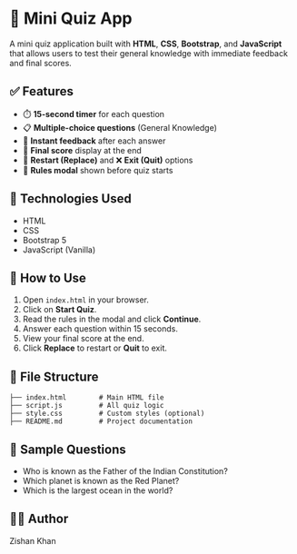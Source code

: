 # 🧠 Mini Quiz App

A mini quiz application built with **HTML**, **CSS**, **Bootstrap**, and **JavaScript** that allows users to test their general knowledge with immediate feedback and final scores.

## ✅ Features

- ⏱️ **15-second timer** for each question
- 📋 **Multiple-choice questions** (General Knowledge)
- 📢 **Instant feedback** after each answer
- 🏁 **Final score** display at the end
- 🔄 **Restart (Replace)** and ❌ **Exit (Quit)** options
- 📜 **Rules modal** shown before quiz starts

## 🚀 Technologies Used

- HTML
- CSS
- Bootstrap 5
- JavaScript (Vanilla)

## 🧪 How to Use

1. Open `index.html` in your browser.
2. Click on **Start Quiz**.
3. Read the rules in the modal and click **Continue**.
4. Answer each question within 15 seconds.
5. View your final score at the end.
6. Click **Replace** to restart or **Quit** to exit.

## 📁 File Structure

```
├── index.html        # Main HTML file
├── script.js         # All quiz logic
├── style.css         # Custom styles (optional)
├── README.md         # Project documentation
```

## 🧠 Sample Questions

- Who is known as the Father of the Indian Constitution?
- Which planet is known as the Red Planet?
- Which is the largest ocean in the world?

## 👨‍💻 Author

Zishan Khan
